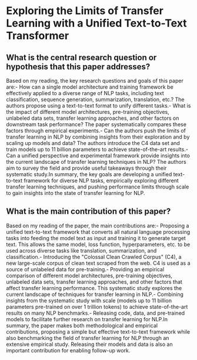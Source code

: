 # Exploring the Limits of Transfer Learning with a Unified Text-to-Text   Transformer

## What is the central research question or hypothesis that this paper addresses?

Based on my reading, the key research questions and goals of this paper are:- How can a single model architecture and training framework be effectively applied to a diverse range of NLP tasks, including text classification, sequence generation, summarization, translation, etc.? The authors propose using a text-to-text format to unify different tasks.- What is the impact of different model architectures, pre-training objectives, unlabeled data sets, transfer learning approaches, and other factors on downstream task performance? The paper systematically compares these factors through empirical experiments.- Can the authors push the limits of transfer learning in NLP by combining insights from their exploration and by scaling up models and data? The authors introduce the C4 data set and train models up to 11 billion parameters to achieve state-of-the-art results.- Can a unified perspective and experimental framework provide insights into the current landscape of transfer learning techniques in NLP? The authors aim to survey the field and provide useful takeaways through their systematic study.In summary, the key goals are developing a unified text-to-text framework for diverse NLP tasks, empirically exploring different transfer learning techniques, and pushing performance limits through scale to gain insights into the state of transfer learning for NLP.


## What is the main contribution of this paper?

Based on my reading of the paper, the main contributions are:- Proposing a unified text-to-text framework that converts all natural language processing tasks into feeding the model text as input and training it to generate target text. This allows the same model, loss function, hyperparameters, etc. to be used across diverse tasks like translation, summarization, and classification.- Introducing the "Colossal Clean Crawled Corpus" (C4), a new large-scale corpus of clean text scraped from the web. C4 is used as a source of unlabeled data for pre-training.- Providing an empirical comparison of different model architectures, pre-training objectives, unlabeled data sets, transfer learning approaches, and other factors that affect transfer learning performance. This systematic study explores the current landscape of techniques for transfer learning in NLP.- Combining insights from the systematic study with scale (models up to 11 billion parameters pre-trained on over 1 trillion tokens) to achieve state-of-the-art results on many NLP benchmarks.- Releasing code, data, and pre-trained models to facilitate further research on transfer learning for NLP.In summary, the paper makes both methodological and empirical contributions, proposing a simple but effective text-to-text framework while also benchmarking the field of transfer learning for NLP through an extensive empirical study. Releasing their models and data is also an important contribution for enabling follow-up work.
